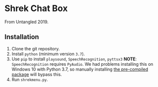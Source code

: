 # Shrek Chat Box

From Untangled 2019.

## Installation

1. Clone the git repository.
2. Install `python` (minimum version `3.7`).
3. Use `pip` to install `playsound`, `SpeechRecognition`, `pyttsx3`
   **NOTE**: `SpeechRecognition` requires `PyAudio`. We had problems installing this on Windows 10 with Python 3.7, so manually installing [the pre-compiled package](https://www.lfd.uci.edu/~gohlke/pythonlibs/#pyaudio) will bypass this.
4. Run `shrekmenu.py`.